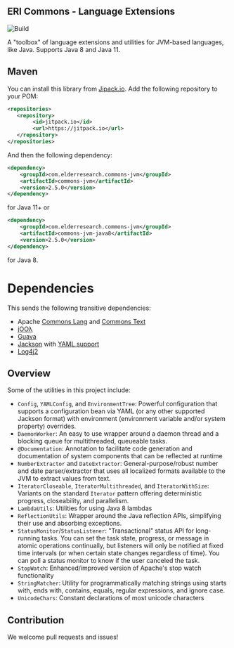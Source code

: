 ERI Commons - Language Extensions
------------------------------------------

![Build](https://github.com/ElderResearch/commons-jvm/workflows/Java%20CI%20with%20Maven/badge.svg)

A "toolbox" of language extensions and utilities for JVM-based languages, like Java. Supports Java 8 and Java 11.

## Maven

You can install this library from [Jipack.io](https://jitpack.io). Add the following repository to your POM:

```xml
<repositories>
   <repository>
        <id>jitpack.io</id>
        <url>https://jitpack.io</url>
   </repository>
</repositories>
 ```

And then the following dependency:

```xml
<dependency>
	<groupId>com.elderresearch.commons-jvm</groupId>
	<artifactId>commons-jvm</artifactId>
	<version>2.5.0</version>
</dependency>
```

for Java 11+ or

```xml
<dependency>
	<groupId>com.elderresearch.commons-jvm</groupId>
	<artifactId>commons-jvm-java8</artifactId>
	<version>2.5.0</version>
</dependency>
```

for Java 8.

# Dependencies

This sends the following transitive dependencies:
* Apache [Commons Lang](http://commons.apache.org/proper/commons-lang/) and [Commons Text](http://commons.apache.org/proper/commons-text/)
* [jOOλ](https://github.com/jOOQ/jOOL)
* [Guava](https://github.com/google/guava)
* [Jackson](https://github.com/FasterXML/jackson) with [YAML support](https://github.com/FasterXML/jackson-dataformats-text/tree/master/yaml)
* [Log4j2](https://logging.apache.org/log4j/2.x/)

## Overview

Some of the utilities in this project include:
- `Config`, `YAMLConfig`, and `EnvironmentTree`: Powerful configuration that supports a configuration bean via YAML (or any other supported Jackson format) with environment (environment variable and/or system property) overrides.
- `DaemonWorker`: An easy to use wrapper around a daemon thread and a blocking queue for multithreaded, queueable tasks.
- `@Documentation`: Annotation to facilitate code generation and documentation of system components that can be reflected at runtime
- `NumberExtractor` and `DateExtractor`: General-purpose/robust number and date parser/extractor that uses all localized formats available to the JVM to extract values from text.
- `IteratorCloseable`, `IteratorMultithreaded`, and `IteratorWithSize`: Variants on the standard `Iterator` pattern offering deterministic progress, closeability, and parallelism.
- `LambdaUtils`: Utilities for using Java 8 lambdas
- `ReflectionUtils`: Wrapper around the Java reflection APIs, simplifying their use and absorbing exceptions.
- `StatusMonitor`/`StatusListener`: "Transactional" status API for long-running tasks.  You can set the task state, progress, or message in atomic operations continually, but listeners will only be notified at fixed time intervals (or when certain state changes regardless of time). You can poll a status monitor to know if the user canceled the task.
- `StopWatch`: Enhanced/improved version of Apache's stop watch functionality
- `StringMatcher`: Utility for programmatically matching strings using starts with, ends with, contains, equals, regular expressions, and ignore case.
- `UnicodeChars`: Constant declarations of most unicode characters

## Contribution

We welcome pull requests and issues!